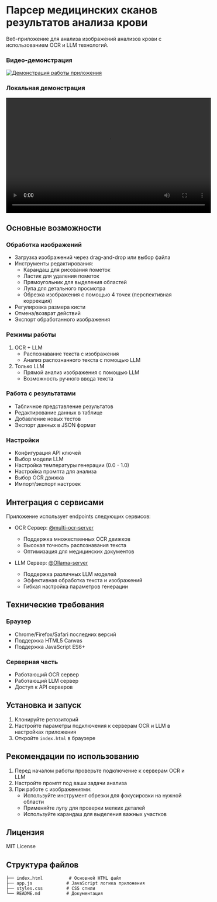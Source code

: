# Парсер медицинских сканов результатов анализа крови

Веб-приложение для анализа изображений анализов крови с использованием OCR и LLM технологий.

### Видео-демонстрация
[![Демонстрация работы приложения](https://img.youtube.com/vi/UR6hrt70veQ/0.jpg)](https://youtu.be/UR6hrt70veQ)

### Локальная демонстрация
<video width="560" height="315" controls>
  <source src="assets/video/demo.webm" type="video/webm">
  Ваш браузер не поддерживает видео тег.
</video>



## Основные возможности

### Обработка изображений
- Загрузка изображений через drag-and-drop или выбор файла
- Инструменты редактирования:
  - Карандаш для рисования пометок
  - Ластик для удаления пометок
  - Прямоугольник для выделения областей
  - Лупа для детального просмотра
  - Обрезка изображения с помощью 4 точек (перспективная коррекция)
- Регулировка размера кисти
- Отмена/возврат действий
- Экспорт обработанного изображения

### Режимы работы
1. OCR + LLM
   - Распознавание текста с изображения
   - Анализ распознанного текста с помощью LLM
2. Только LLM
   - Прямой анализ изображения с помощью LLM
   - Возможность ручного ввода текста

### Работа с результатами
- Табличное представление результатов
- Редактирование данных в таблице
- Добавление новых тестов
- Экспорт данных в JSON формат

### Настройки
- Конфигурация API ключей
- Выбор модели LLM
- Настройка температуры генерации (0.0 - 1.0)
- Настройка промпта для анализа
- Выбор OCR движка
- Импорт/экспорт настроек

## Интеграция с сервисами

Приложение использует endpoints следующих сервисов:

- OCR Сервер: [@multi-ocr-server](https://github.com/UlianaDzhumok/multi-ocr-server)
  - Поддержка множественных OCR движков
  - Высокая точность распознавания текста
  - Оптимизация для медицинских документов

- LLM Сервер: [@Ollama-server](https://github.com/dronzhin/Ollama-server)
  - Поддержка различных LLM моделей
  - Эффективная обработка текста и изображений
  - Гибкая настройка параметров генерации

## Технические требования

### Браузер
- Chrome/Firefox/Safari последних версий
- Поддержка HTML5 Canvas
- Поддержка JavaScript ES6+

### Серверная часть
- Работающий OCR сервер
- Работающий LLM сервер
- Доступ к API серверов

## Установка и запуск

1. Клонируйте репозиторий
2. Настройте параметры подключения к серверам OCR и LLM в настройках приложения
3. Откройте `index.html` в браузере

## Рекомендации по использованию

1. Перед началом работы проверьте подключение к серверам OCR и LLM
2. Настройте промпт под ваши задачи анализа
3. При работе с изображениями:
   - Используйте инструмент обрезки для фокусировки на нужной области
   - Применяйте лупу для проверки мелких деталей
   - Используйте карандаш для выделения важных участков

## Лицензия

MIT License


## Структура файлов

```
├── index.html          # Основной HTML файл
├── app.js             # JavaScript логика приложения
├── styles.css         # CSS стили
└── README.md          # Документация
```



